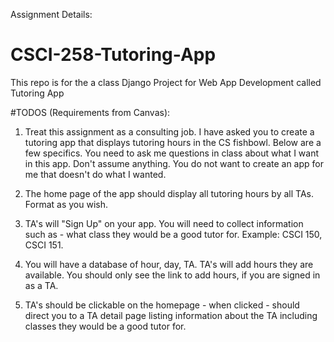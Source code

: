 Assignment Details:
# CSCI-258-Tutoring-App
This repo is for the a class Django Project for Web App Development called Tutoring App

#TODOS (Requirements from Canvas):
1. Treat this assignment as a consulting job.  I have asked you to create a tutoring app that displays tutoring hours in the CS fishbowl.  Below are a few specifics.  You need to ask me questions in class about what I want in this app.  Don't assume anything.  You do not want to create an app for me that doesn't do what I wanted.  

2. The home page of the app should display all tutoring hours by all TAs.   Format as you wish. 

3. TA's will "Sign Up" on your app.  You will need to collect information such as - what class they would be a good tutor for.  Example:  CSCI 150, CSCI 151.  

4. You will have a database of hour, day, TA.  TA's will add hours they are available.  You should only see the link to add hours, if you are signed in as a TA.  

5. TA's should be clickable on the homepage - when clicked - should direct you to a TA detail page listing information about the TA including classes they would be a good tutor for.  
